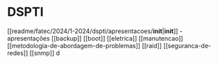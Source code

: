 # DSPTI

[[readme/fatec/2024/1-2024/dspti/apresentacoes/__init__|__init__]] - apresentações
[[backup]]
[[boot]]
[[eletrica]]
[[manutencao]]
[[metodologia-de-abordagem-de-problemas]]
[[raid]]
[[seguranca-de-redes]]
[[snmp]]
d
